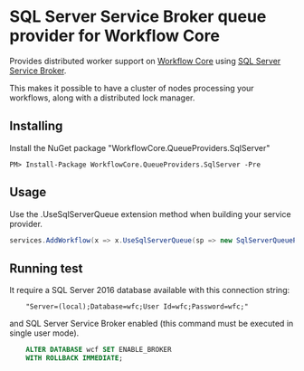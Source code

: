# SQL Server Service Broker queue provider for Workflow Core

Provides distributed worker support  on [Workflow Core](../../../README.md) using [SQL Server Service Broker](https://docs.microsoft.com/en-us/sql/database-engine/configure-windows/sql-server-service-broker).

This makes it possible to have a cluster of nodes processing your workflows, along with a distributed lock manager.

## Installing

Install the NuGet package "WorkflowCore.QueueProviders.SqlServer"

```
PM> Install-Package WorkflowCore.QueueProviders.SqlServer -Pre
```

## Usage

Use the .UseSqlServerQueue extension method when building your service provider.

```C#
services.AddWorkflow(x => x.UseSqlServerQueue(sp => new SqlServerQueueProvider(connectionString, workflowHostName, canMigrateDB));

```

## Running test

It require a SQL Server 2016 database available with this connection string:
    
        "Server=(local);Database=wfc;User Id=wfc;Password=wfc;"

and SQL Server Service Broker enabled (this command must be executed in single user mode).

```sql
	ALTER DATABASE wcf SET ENABLE_BROKER
	WITH ROLLBACK IMMEDIATE;
```
